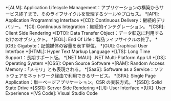 <!-- markdownlint-disable-file MD041 -->
<!-- 省略語の用語集として使用します。 -->
*[ALM]: Application Lifecycle Management：アプリケーションの構築からサービス終了まで、そのライフサイクルを管理するツールやプロセス。
*[API]: Application Programming Interface
*[CD]: Continuous Delivery：継続的デリバリー。
*[CI]: Continuous Integration：継続的インテグレーション。
*[CSR]: Client Side Rendering
*[DTO]: Data Transfer Object：データ転送に利用するだけのオブジェクト。
*[EOL]: End Of Life：製品ライフサイクルの終了。
*[GB]: Gigabyte：記憶媒体の容量を表す単位。
*[GUI]: Graphical User Interface
*[HTML]: Hyper Text Markup Language
*[LTS]: Long Time Support：長期サポート版。
*[NET MAUI]: .NET Multi-Platform App UI
*[OS]: Operating System
*[OSS]: Open Source Software
*[RAM]: Random Access Memory：「メモリ」とも表現される。
*[SaaS]: Software as a Service：ソフトウェアをネットワーク経由で利用できるサービス。
*[SPA]: Single Page Application：単一ページアプリケーション。CSR の実装方式。
*[SSD]: Solid State Drive
*[SSR]: Server Side Rendering
*[UI]: User Interface
*[UX]: User Experience
*[VS Code]: Visual Studio Code
